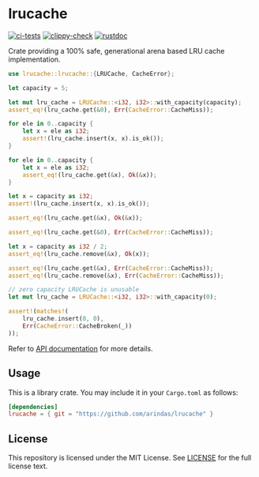# lrucache
[![ci-tests](https://github.com/arindas/lrucache/actions/workflows/ci-tests.yml/badge.svg)](https://github.com/arindas/lrucache/actions/workflows/ci-tests.yml)
[![clippy-check](https://github.com/arindas/lrucache/actions/workflows/clippy-check.yml/badge.svg)](https://github.com/arindas/lrucache/actions/workflows/clippy-check.yml)
[![rustdoc](https://github.com/arindas/lrucache/actions/workflows/rustdoc.yml/badge.svg)](https://github.com/arindas/lrucache/actions/workflows/rustdoc.yml)

Crate providing a 100% safe, generational arena based LRU cache implementation.

```rust
use lrucache::lrucache::{LRUCache, CacheError};

let capacity = 5;

let mut lru_cache = LRUCache::<i32, i32>::with_capacity(capacity);
assert_eq!(lru_cache.get(&0), Err(CacheError::CacheMiss));

for ele in 0..capacity {
    let x = ele as i32;
    assert!(lru_cache.insert(x, x).is_ok());
}

for ele in 0..capacity {
    let x = ele as i32;
    assert_eq!(lru_cache.get(&x), Ok(&x));
}

let x = capacity as i32;
assert!(lru_cache.insert(x, x).is_ok());

assert_eq!(lru_cache.get(&x), Ok(&x));

assert_eq!(lru_cache.get(&0), Err(CacheError::CacheMiss));

let x = capacity as i32 / 2;
assert_eq!(lru_cache.remove(&x), Ok(x));

assert_eq!(lru_cache.get(&x), Err(CacheError::CacheMiss));
assert_eq!(lru_cache.remove(&x), Err(CacheError::CacheMiss));

// zero capacity LRUCache is unusable
let mut lru_cache = LRUCache::<i32, i32>::with_capacity(0);

assert!(matches!(
    lru_cache.insert(0, 0),
    Err(CacheError::CacheBroken(_))
));

```

Refer to [API documentation](https://arindas.github.io/lrucache/lrucache) for more details.

## Usage
This is a library crate. You may include it in your `Cargo.toml` as follows:
```toml
[dependencies]
lrucache = { git = "https://github.com/arindas/lrucache" }
```

## License
This repository is licensed under the MIT License. See [LICENSE](./LICENSE) for the full license text.

